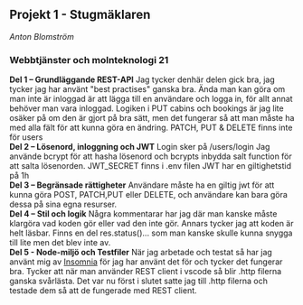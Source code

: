 ## Projekt 1 - Stugmäklaren

_Anton Blomström_

### Webbtjänster och molnteknologi 21

**Del 1 – Grundläggande REST-API**
Jag tycker denhär delen gick bra, jag tycker jag har använt "best practises" ganska bra.
Ända man kan göra om man inte är inloggad är att lägga till en användare och logga in, för allt annat behöver man vara inloggad.
Logiken i PUT cabins och bookings är jag lite osäker på om den är gjort på bra sätt, men det fungerar så att man måste ha med alla fält för att kunna göra en ändring.
PATCH, PUT & DELETE finns inte för users  
**Del 2 – Lösenord, inloggning och JWT**
Login sker på /users/login
Jag använde bcrypt för att hasha lösenord och bcrypts inbydda salt function för att salta lösenorden.
JWT_SECRET finns i .env filen
JWT har en giltighetstid på 1h  
**Del 3 – Begränsade rättigheter**
Användare måste ha en giltig jwt för att kunna göra POST, PATCH,PUT eller DELETE, och användare kan bara göra dessa på sina egna resurser.  
**Del 4 – Stil och logik**
Några kommentarar har jag där man kanske måste klargöra vad koden gör eller vad den inte gör. Annars tycker jag att koden är helt läsbar.
Finns en del res.status()... som man kanske skulle kunna snygga till lite men det blev inte av.  
**Del 5 - Node-miljö och Testfiler**
När jag arbetade och testat så har jag använt mig av [Insomnia](https://insomnia.rest/) för jag har använt det för och tycker det fungerar bra.
Tycker att när man använder REST client i vscode så blir .http filerna ganska svårlästa.
Det var nu först i slutet satte jag till .http filerna och testade dem så att de fungerade med REST client.
